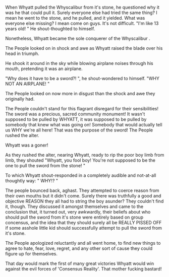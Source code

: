 When Whyatt pulled the Whyscalibur from it's stone, he questioned why it was he that could pull it. Surely everyone else had tried the same thing? I mean he went to the stone, and he pulled, and it yielded. What was everyone else missing? I mean come on guys. It's not difficult. "I'm like 13 years old! " He shout-thoughted to himself.

Nonetheless, Whyatt became the sole conquerer of the Whyscalibur .

The People looked on in shock and awe as Whyatt raised the blade over his head in triumph.

He shook it around in the sky while blowing airplane noises through his mouth, pretending it was an airplane.

"Why does it have to be a sword?! ", he shout-wondered to himself. "WHY NOT AN AIRPLANE! "

The People looked on now more in disgust than the shock and awe they originally had.

The People couldn't stand for this flagrant disregard for their sensibilities! The sword was a precious, sacred community monument! It wasn't supposed to be pulled by WHYATT, it was supposed to be pulled by somebody that knew what was going on! Somebody that would actually tell us WHY we're all here! That was the purpose of the sword! The People rushed the alter.

Whyatt was a goner!

As they rushed the alter, nearing Whyatt, ready to rip the poor boy limb from limb, they shouted "Whyatt, you fool boy! You're not supposed to be the one to pull the sword from the stone! "

To which Whyatt shout-responded in a completely audible and not-at-all thoughtly way: " WHY!? "

The people bounced back, aghast. They attempted to coerce reason from their own mouths but it didn't come. Surely there was truthfully a good and objective REASON they all had to string the boy asunder? They couldn't find it, though. They discussed it amongst themselves and came to the conclusion that, it turned out, very awkwardly, their beliefs about who should pull the sword from it's stone were entirely based on group concensus, and the idea that they should surely all be REALLY PISSED OFF if some asshole little kid should successfully attempt to pull the sword from it's stone.

The People apologized reluctantly and all went home, to find new things to agree to hate, fear, love, regret, and any other sort of cause they could figure up for themselves.

That day would mark the first of many great victories Whyatt would win against the evil forces of 'Consensus Reality'. That mother fucking bastard! 